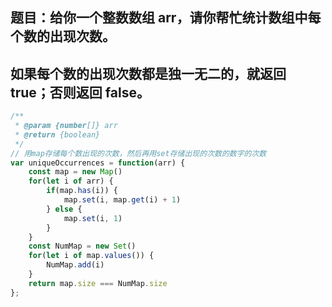 ## 题目：给你一个整数数组 arr，请你帮忙统计数组中每个数的出现次数。
## 如果每个数的出现次数都是独一无二的，就返回 true；否则返回 false。

```js
/**
 * @param {number[]} arr
 * @return {boolean}
 */
// 用map存储每个数出现的次数，然后再用set存储出现的次数的数字的次数
var uniqueOccurrences = function(arr) {
    const map = new Map()
    for(let i of arr) {
        if(map.has(i)) {
            map.set(i, map.get(i) + 1)
        } else {
            map.set(i, 1)
        }
    }
    const NumMap = new Set()
    for(let i of map.values()) {
        NumMap.add(i)
    }
    return map.size === NumMap.size
};
```